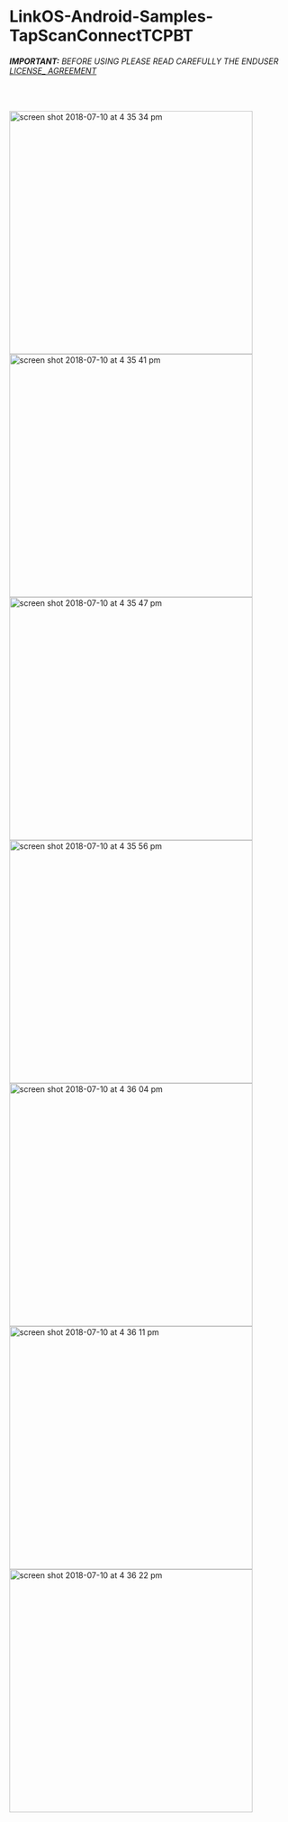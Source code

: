 # LinkOS-Android-Samples-TapScanConnectTCPBT
###### __IMPORTANT:__ BEFORE USING PLEASE READ CAREFULLY THE ENDUSER [LICENSE_ AGREEMENT](http://link-os.github.io/Zebra_SDK_EULA.pdf)
<br />

<p float="left">
<img width="432" height=”600” alt="screen shot 2018-07-10 at 4 35 34 pm" src="https://user-images.githubusercontent.com/41017424/42539083-8070492a-845f-11e8-94c8-b9c6c58f2982.png">
<img width="432" height=”600” alt="screen shot 2018-07-10 at 4 35 41 pm" src="https://user-images.githubusercontent.com/41017424/42539085-8145f796-845f-11e8-8de3-3a86c4641292.png">
<img width="432" height=”600” alt="screen shot 2018-07-10 at 4 35 47 pm" src="https://user-images.githubusercontent.com/41017424/42539087-821c0228-845f-11e8-82f2-3d63771ec208.png">
<img width="432" height=”600” alt="screen shot 2018-07-10 at 4 35 56 pm" src="https://user-images.githubusercontent.com/41017424/42539090-82e3a3e6-845f-11e8-9ed5-e8ebbd3a56b3.png">
<img width="432" height=”600” alt="screen shot 2018-07-10 at 4 36 04 pm" src="https://user-images.githubusercontent.com/41017424/42539091-83ae24e0-845f-11e8-9e7a-60e848b6b8cd.png">
<img width="432" height=”600” alt="screen shot 2018-07-10 at 4 36 11 pm" src="https://user-images.githubusercontent.com/41017424/42539092-8493421e-845f-11e8-919c-30b2ebfc61d2.png">
<img width="432" height=”600” alt="screen shot 2018-07-10 at 4 36 22 pm" src="https://user-images.githubusercontent.com/41017424/42539094-859287f6-845f-11e8-9859-568d2add8de8.png">

</p>
